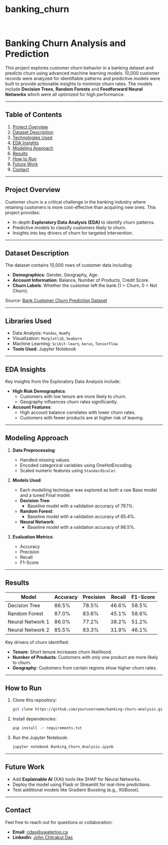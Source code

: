 # banking_churn

<br>

# **Banking Churn Analysis and Prediction**

This project explores customer churn behavior in a banking dataset and predicts churn using advanced machine learning models. 10,000 customer records were analyzed for identifiable patterns and predictive models were built to provide actionable insights to minimize churn rates. The models include **Decision Trees**, **Random Forests** and **Feedforward Neural Networks** which were all optimized for high performance.

---

## **Table of Contents**
1. [Project Overview](#project-overview)
2. [Dataset Description](#dataset-description)
3. [Technologies Used](#technologies-used)
4. [EDA Insights](#eda-insights)
5. [Modeling Approach](#modeling-approach)
6. [Results](#results)
7. [How to Run](#how-to-run)
8. [Future Work](#future-work)
9. [Contact](#contact)

---

## **Project Overview**
Customer churn is a critical challenge in the banking industry where retaining customers is more cost-effective than acquiring new ones. This project provides:
- In-depth **Exploratory Data Analysis (EDA)** to identify churn patterns.
- Predictive models to classify customers likely to churn.
- Insights into key drivers of churn for targeted intervention.

---

## **Dataset Description**
The dataset contains 10,000 rows of customer data including:
- **Demographics**: Gender, Geography, Age.
- **Account Information**: Balance, Number of Products, Credit Score.
- **Churn Labels**: Whether the customer left the bank (1 = Churn, 0 = Not Churn).

Source: [Bank Customer Churn Prediction Dataset](https://www.kaggle.com/datasets/saurabhbadole/bank-customer-churn-prediction-dataset)

---

## **Libraries Used**
  - Data Analysis: `Pandas`, `NumPy`
  - Visualization: `Matplotlib`, `Seaborn`
  - Machine Learning: `Scikit-learn`, `keras`, `TensorFlow`
- **Tools Used**: Jupyter Notebook

---

## **EDA Insights**
Key insights from the Exploratory Data Analysis include:
- **High Risk Demographics**:
  - Customers with low tenure are more likely to churn.
  - Geography influences churn rates significantly.
- **Account Features**:
  - High account balance correlates with lower churn rates.
  - Customers with fewer products are at higher risk of leaving.

---

## **Modeling Approach**
1. **Data Preprocessing**:
   - Handled missing values.
   - Encoded categorical variables using OneHotEncoding.
   - Scaled numeric features using `StandardScaler`.

2. **Models Used**:
   - Each modelling technique was explored as both a raw Base model and a tuned Final model. 
   - **Decision Tree**:
     - Baseline model with a validation accuracy of 79.1%.
   - **Random Forest**:
     - Baseline model with a validation accuracy of 85.4%.
   - **Neural Network**:
     - Baseline model with a validation accuracy of 86.5%.

3. **Evaluation Metrics**:
   - Accuracy
   - Precision
   - Recall
   - F1-Score

---

## **Results**
| Model             | Accuracy | Precision | Recall | F1-Score |
|--------------------|----------|-----------|--------|----------|
| Decision Tree      | 86.5%      | 78.5%       | 46.6%    | 58.5%      |
| Random Forest      | 87.0%      | 83.6%       | 45.1%    | 58.6%      |
| Neural Network 1   | 86.0%      | 77.2%       | 38.2%    | 51.2%      |
| Neural Network 2   | 85.5%      | 83.3%       | 31.9%    | 46.1%      |

Key drivers of churn identified:
- **Tenure**: Short tenure increases churn likelihood.
- **Number of Products**: Customers with only one product are more likely to churn.
- **Geography**: Customers from certain regions show higher churn rates.

---

## **How to Run**
1. Clone this repository:
   ```bash
   git clone https://github.com/yourusername/banking-churn-analysis.git
   ```
2. Install dependencies:
   ```bash
   pip install -r requirements.txt
   ```
3. Run the Jupyter Notebook:
   ```bash
   jupyter notebook Banking_Churn_Analysis.ipynb
   ```

---

## **Future Work**
- Add **Explainable AI** (XAI) tools like SHAP for Neural Networks.
- Deploy the model using Flask or Streamlit for real-time predictions.
- Test additional models like Gradient Boosting (e.g., XGBoost).

---

## **Contact**
Feel free to reach out for questions or collaboration:
- **Email**: cdas@uwaterloo.ca
- **LinkedIn**: [John Chitrakut Das](https://www.linkedin.com/in/chitrakut-das-4b615724b/)

